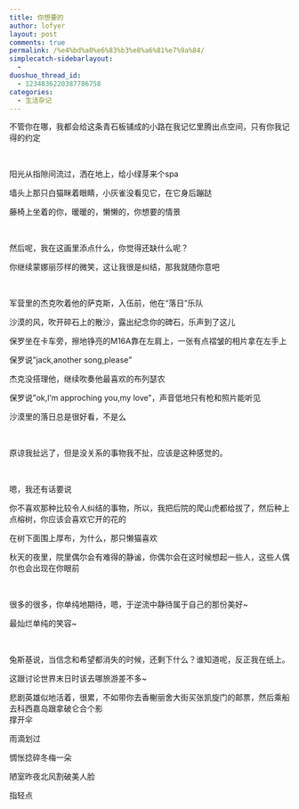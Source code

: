 ```yaml
---
title: 你想要的
author: lofyer
layout: post
comments: true
permalink: /%e4%bd%a0%e6%83%b3%e8%a6%81%e7%9a%84/
simplecatch-sidebarlayout:
  - 
duoshuo_thread_id:
  - 1234836220387786758
categories:
  - 生活杂记
---
```

不管你在哪，我都会给这条青石板铺成的小路在我记忆里腾出点空间，只有你我记得的约定

&nbsp;

阳光从指隙间流过，洒在地上，给小绿芽来个spa

墙头上那只白猫眯着眼睛，小灰雀没看见它，在它身后蹦跶

藤椅上坐着的你，暖暖的，懒懒的，你想要的情景

&nbsp;

然后呢，我在这画里添点什么，你觉得还缺什么呢？

你继续蒙娜丽莎样的微笑，这让我很是纠结，那我就随你意吧

&nbsp;

军营里的杰克吹着他的萨克斯，入伍前，他在“落日”乐队

沙漠的风，吹开碎石上的散沙，露出纪念你的碑石，乐声到了这儿

保罗坐在卡车旁，擦地铮亮的M16A靠在左肩上，一张有点褶皱的相片拿在左手上

保罗说&#8221;jack,another song,please&#8221;

杰克没搭理他，继续吹奏他最喜欢的布列瑟农

保罗说&#8221;ok,I&#8217;m approching you,my love&#8221;，声音低地只有枪和照片能听见

沙漠里的落日总是很好看，不是么

&nbsp;

原谅我扯远了，但是没关系的事物我不扯，应该是这种感觉的。

&nbsp;

嗯，我还有话要说

你不喜欢那种比较令人纠结的事物，所以，我把后院的爬山虎都给拔了，然后种上点榕树，你应该会喜欢它开的花的

在树下面围上厚布，为什么，那只懒猫喜欢

秋天的夜里，院里偶尔会有难得的静谧，你偶尔会在这时候想起一些人，这些人偶尔也会出现在你眼前

&nbsp;

很多的很多，你单纯地期待，嗯，于逆流中静待属于自己的那份美好~

最灿烂单纯的笑容~

&nbsp;

兔斯基说，当信念和希望都消失的时候，还剩下什么？谁知道呢，反正我在纸上。

这跟讨论世界末日时该去哪旅游差不多~

悲剧英雄似地活着，很累，不如带你去香榭丽舍大街买张凯旋门的邮票，然后乘船去科西嘉岛跟拿破仑合个影  
撑开伞

雨滴划过

惆怅捻碎冬梅一朵

陋室昨夜北风割破美人脸

指轻点

&nbsp;